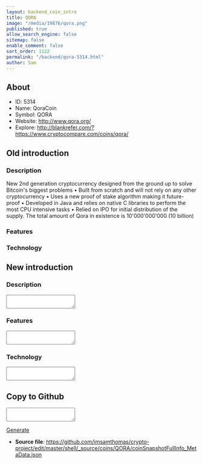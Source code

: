 ```yaml
---
layout: backend_coin_intro
title: QORA
image: "/media/19876/qora.png"
published: true
allow_search_engine: false
sitemap: false
enable_comment: false
sort_order: 1122
permalink: "/backend/qora-5314.html"
author: Sam
---
```


## About

- ID: 5314
- Name: QoraCoin
- Symbol: QORA
- Website: http://www.qora.org/
- Explore: http://blankrefer.com/?https://www.cryptocompare.com/coins/qora/


## Old introduction

### Description

<p>New 2nd generation cryptocurrency designed from the ground up to solve Bitcoin&#39;s biggest problems • Built from scratch and will not rely on any other cryptocurrency • Uses a new proof of stake algorithm making it future-proof • Developed in Java and relies on native C libraries to perform the most CPU intensive tasks • Relied on IPO for initial distribution of the supply. The total amount of Qora in existence is 10&#39;000&#39;000&#39;000 (10 billion)</p>

### Features


### Technology




## New introduction


### Description
<textarea id="meta_description" name="description"></textarea>

### Features
<textarea id="meta_features" name="features"></textarea>

### Technology
<textarea id="meta_technology" name="technology"></textarea>


## Copy to Github

<textarea id="coinsnapshotfullinfo_metadata"></textarea>

<a href="#gen" onclick="generateMetaDatJson()">Generate</a>

- **Source file**: <a href="https://github.com/imsamthomas/crypto-project/edit/master/shell/_source/coins/QORA/coinSnapshotFullInfo_MetaData.json">https://github.com/imsamthomas/crypto-project/edit/master/shell/_source/coins/QORA/coinSnapshotFullInfo_MetaData.json</a>

